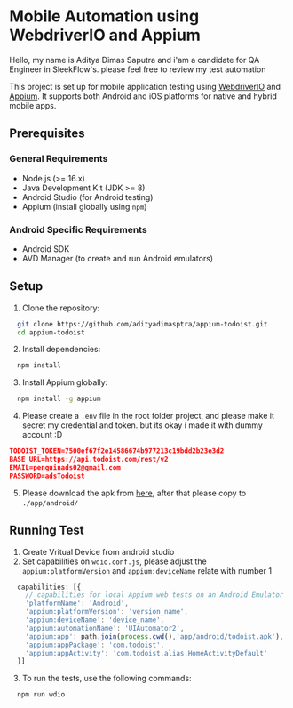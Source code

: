 # Mobile Automation using WebdriverIO and Appium
Hello, my name is Aditya Dimas Saputra and i'am a candidate for QA Engineer in SleekFlow's. please feel free to review my test automation

This project is set up for mobile application testing using [WebdriverIO](https://webdriver.io/) and [Appium](https://appium.io/). It supports both Android and iOS platforms for native and hybrid mobile apps.

## Prerequisites

### General Requirements
- Node.js (>= 16.x)
- Java Development Kit (JDK >= 8)
- Android Studio (for Android testing)
- Appium (install globally using `npm`)

### Android Specific Requirements
- Android SDK
- AVD Manager (to create and run Android emulators)

## Setup

1. Clone the repository:

```bash
  git clone https://github.com/adityadimasptra/appium-todoist.git
  cd appium-todoist
```

2. Install dependencies:
```bash
  npm install
```
3. Install Appium globally:
```bash
  npm install -g appium
```
4. Please create a `.env` file in the root folder project, and please make it secret my credential and token. but its okay i made it with dummy account :D
```json
TODOIST_TOKEN=7500ef67f2e14586674b977213c19bdd2b23e3d2
BASE_URL=https://api.todoist.com/rest/v2
EMAIL=penguinads02@gmail.com
PASSWORD=adsTodoist
```
5. Please download the apk from [here](https://drive.google.com/file/d/1Hy8vzuThzX-dKZ0l-LtfF_gS4UpF2RB5/view?usp=sharing), after that please copy to `./app/android/`

## Running Test
1. Create Vritual Device from android studio
2. Set capabilities on `wdio.conf.js`, please adjust the `appium:platformVersion` and `appium:deviceName` relate with number 1
```javascript
  capabilities: [{
    // capabilities for local Appium web tests on an Android Emulator
    'platformName': 'Android',
    'appium:platformVersion': 'version_name',
    'appium:deviceName': 'device_name',
    'appium:automationName': 'UIAutomator2',
    'appium:app': path.join(process.cwd(),'app/android/todoist.apk'),
    'appium:appPackage': 'com.todoist',
    'appium:appActivity': 'com.todoist.alias.HomeActivityDefault'
  }]
```

3. To run the tests, use the following commands:
```bash 
  npm run wdio
```